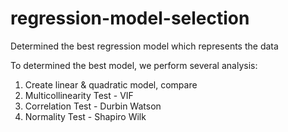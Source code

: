 # regression-model-selection
Determined the best regression model which represents the data

To determined the best model, we perform several analysis:
1. Create linear & quadratic model, compare
2. Multicollinearity Test - VIF
3. Correlation Test - Durbin Watson
4. Normality Test - Shapiro Wilk 

